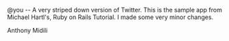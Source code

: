 @you -- A very striped down version of Twitter. This is the sample app from Michael Hartl's, Ruby on Rails Tutorial. I made some very minor changes.

Anthony Midili